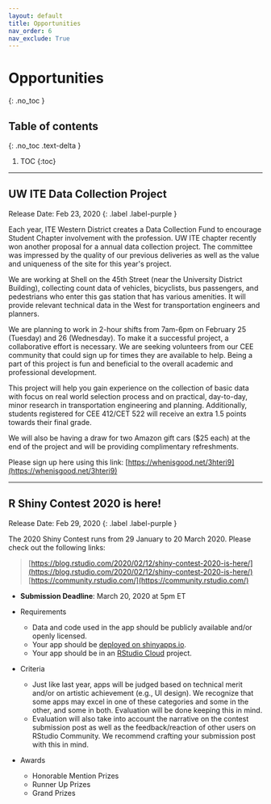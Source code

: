 ```yaml
---
layout: default
title: Opportunities
nav_order: 6
nav_exclude: True
---
```


# Opportunities
{: .no_toc }


## Table of contents
{: .no_toc .text-delta }

1. TOC
{:toc}

---

## UW ITE Data Collection Project

Release Date: Feb 23, 2020
{: .label .label-purple }

Each year, ITE Western District creates a Data Collection Fund to encourage Student Chapter involvement with the profession. UW ITE chapter recently won another proposal for a annual data collection project. The committee was impressed by the quality of our previous deliveries as well as the value and uniqueness of the site for this year's project.

We are working at Shell on the 45th Street (near the University District Building), collecting count data of vehicles, bicyclists, bus passengers, and pedestrians who enter this gas station that has various amenities. It will provide relevant technical data in the West for transportation engineers and planners.

We are planning to work in 2-hour shifts from 7am-6pm on February 25 (Tuesday) and 26 (Wednesday). To make it a successful project, a collaborative effort is necessary. We are seeking volunteers from our CEE community that could sign up for times they are available to help. Being a part of this project is fun and beneficial to the overall academic and professional development.

This project will help you gain experience on the collection of basic data with focus on real world selection process and on practical, day-to-day, minor research in transportation engineering and planning. Additionally, students registered for CEE 412/CET 522 will receive an extra 1.5 points towards their final grade.

We will also be having a draw for two Amazon gift cars ($25 each) at the end of the project and will be providing complimentary refreshments.

Please sign up here using this link: [https://whenisgood.net/3hteri9](https://whenisgood.net/3hteri9)

--- 

## R Shiny Contest 2020 is here!

Release Date: Feb 29, 2020
{: .label .label-purple }

The 2020 Shiny Contest runs from 29 January to 20 March 2020. Please check out the following links: 
> [https://blog.rstudio.com/2020/02/12/shiny-contest-2020-is-here/](https://blog.rstudio.com/2020/02/12/shiny-contest-2020-is-here/)
> [https://community.rstudio.com/](https://community.rstudio.com/)

* **Submission Deadline**: March 20, 2020 at 5pm ET

* Requirements
	* Data and code used in the app should be publicly available and/or openly licensed.
	* Your app should be [deployed on shinyapps.io](https://shiny.rstudio.com/articles/shinyapps.html).
	* Your app should be in an [RStudio Cloud](https://rstudio.cloud/) project.
* Criteria
	* Just like last year, apps will be judged based on technical merit and/or on artistic achievement (e.g., UI design). We recognize that some apps may excel in one of these categories and some in the other, and some in both. Evaluation will be done keeping this in mind.
	* Evaluation will also take into account the narrative on the contest submission post as well as the feedback/reaction of other users on RStudio Community. We recommend crafting your submission post with this in mind.
* Awards
	* Honorable Mention Prizes
	* Runner Up Prizes
	* Grand Prizes
